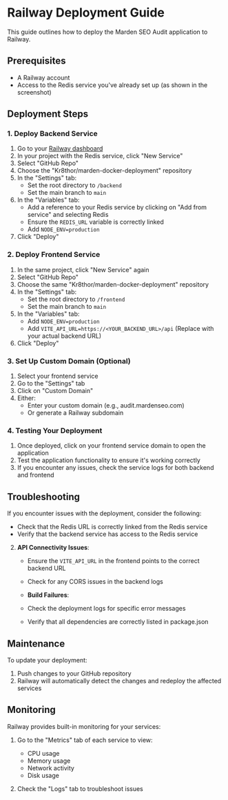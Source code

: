 # Railway Deployment Guide

This guide outlines how to deploy the Marden SEO Audit application to Railway.

## Prerequisites

- A Railway account
- Access to the Redis service you've already set up (as shown in the screenshot)

## Deployment Steps

### 1. Deploy Backend Service

1. Go to your [Railway dashboard](https://railway.app/dashboard)
2. In your project with the Redis service, click "New Service"
3. Select "GitHub Repo"
4. Choose the "Kr8thor/marden-docker-deployment" repository
5. In the "Settings" tab:
   - Set the root directory to `/backend`
   - Set the main branch to `main`
6. In the "Variables" tab:
   - Add a reference to your Redis service by clicking on "Add from service" and selecting Redis
   - Ensure the `REDIS_URL` variable is correctly linked
   - Add `NODE_ENV=production`
7. Click "Deploy"

### 2. Deploy Frontend Service

1. In the same project, click "New Service" again
2. Select "GitHub Repo"
3. Choose the same "Kr8thor/marden-docker-deployment" repository
4. In the "Settings" tab:
   - Set the root directory to `/frontend`
   - Set the main branch to `main`
5. In the "Variables" tab:
   - Add `NODE_ENV=production`
   - Add `VITE_API_URL=https://<YOUR_BACKEND_URL>/api` (Replace with your actual backend URL)
6. Click "Deploy"

### 3. Set Up Custom Domain (Optional)

1. Select your frontend service
2. Go to the "Settings" tab
3. Click on "Custom Domain"
4. Either:
   - Enter your custom domain (e.g., audit.mardenseo.com)
   - Or generate a Railway subdomain

### 4. Testing Your Deployment

1. Once deployed, click on your frontend service domain to open the application
2. Test the application functionality to ensure it's working correctly
3. If you encounter any issues, check the service logs for both backend and frontend

## Troubleshooting

If you encounter issues with the deployment, consider the following:
   - Check that the Redis URL is correctly linked from the Redis service
   - Verify that the backend service has access to the Redis service

2. **API Connectivity Issues**:
   - Ensure the `VITE_API_URL` in the frontend points to the correct backend URL
   - Check for any CORS issues in the backend logs

   - **Build Failures**:
   - Check the deployment logs for specific error messages
   - Verify that all dependencies are correctly listed in package.json

## Maintenance

To update your deployment:

1. Push changes to your GitHub repository
2. Railway will automatically detect the changes and redeploy the affected services

## Monitoring

Railway provides built-in monitoring for your services:

1. Go to the "Metrics" tab of each service to view:
   - CPU usage
   - Memory usage
   - Network activity
   - Disk usage

2. Check the "Logs" tab to troubleshoot issues
